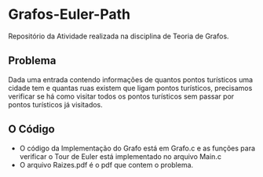 # Grafos-Euler-Path

Repositório da Atividade realizada na disciplina de Teoria de Grafos.

## Problema

Dada uma entrada contendo informações de quantos pontos turísticos uma cidade tem e quantas ruas existem que ligam pontos turísticos, precisamos verificar se há como visitar todos os pontos turísticos sem passar por pontos turísticos já visitados.

## O Código

- O código da Implementação do Grafo está em Grafo.c e as funções para verificar o Tour de Euler está implementado no arquivo Main.c
- O arquivo Raizes.pdf é o pdf que contem o problema.
